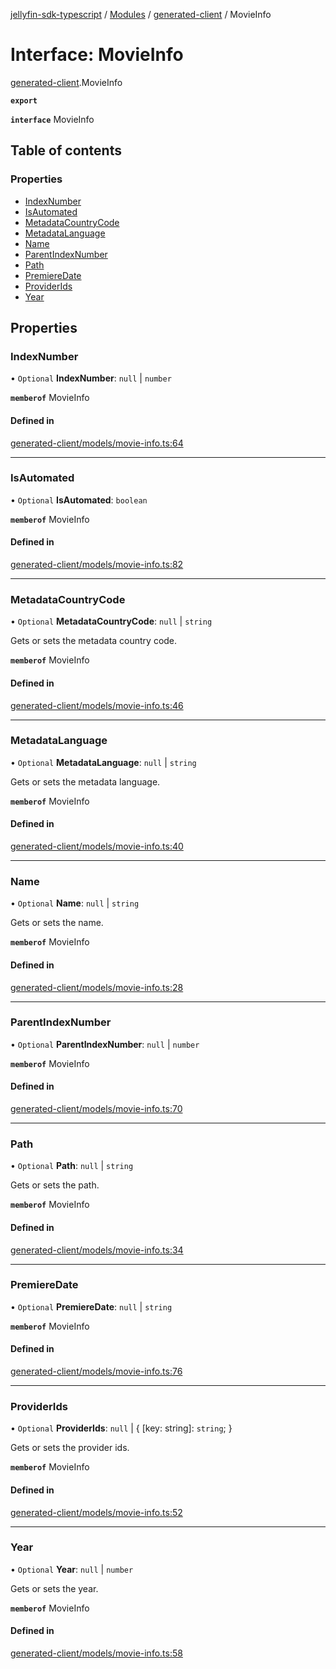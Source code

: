 [jellyfin-sdk-typescript](../README.md) / [Modules](../modules.md) / [generated-client](../modules/generated_client.md) / MovieInfo

# Interface: MovieInfo

[generated-client](../modules/generated_client.md).MovieInfo

**`export`**

**`interface`** MovieInfo

## Table of contents

### Properties

- [IndexNumber](generated_client.MovieInfo.md#indexnumber)
- [IsAutomated](generated_client.MovieInfo.md#isautomated)
- [MetadataCountryCode](generated_client.MovieInfo.md#metadatacountrycode)
- [MetadataLanguage](generated_client.MovieInfo.md#metadatalanguage)
- [Name](generated_client.MovieInfo.md#name)
- [ParentIndexNumber](generated_client.MovieInfo.md#parentindexnumber)
- [Path](generated_client.MovieInfo.md#path)
- [PremiereDate](generated_client.MovieInfo.md#premieredate)
- [ProviderIds](generated_client.MovieInfo.md#providerids)
- [Year](generated_client.MovieInfo.md#year)

## Properties

### IndexNumber

• `Optional` **IndexNumber**: ``null`` \| `number`

**`memberof`** MovieInfo

#### Defined in

[generated-client/models/movie-info.ts:64](https://github.com/thornbill/jellyfin-sdk-typescript/blob/644c849/src/generated-client/models/movie-info.ts#L64)

___

### IsAutomated

• `Optional` **IsAutomated**: `boolean`

**`memberof`** MovieInfo

#### Defined in

[generated-client/models/movie-info.ts:82](https://github.com/thornbill/jellyfin-sdk-typescript/blob/644c849/src/generated-client/models/movie-info.ts#L82)

___

### MetadataCountryCode

• `Optional` **MetadataCountryCode**: ``null`` \| `string`

Gets or sets the metadata country code.

**`memberof`** MovieInfo

#### Defined in

[generated-client/models/movie-info.ts:46](https://github.com/thornbill/jellyfin-sdk-typescript/blob/644c849/src/generated-client/models/movie-info.ts#L46)

___

### MetadataLanguage

• `Optional` **MetadataLanguage**: ``null`` \| `string`

Gets or sets the metadata language.

**`memberof`** MovieInfo

#### Defined in

[generated-client/models/movie-info.ts:40](https://github.com/thornbill/jellyfin-sdk-typescript/blob/644c849/src/generated-client/models/movie-info.ts#L40)

___

### Name

• `Optional` **Name**: ``null`` \| `string`

Gets or sets the name.

**`memberof`** MovieInfo

#### Defined in

[generated-client/models/movie-info.ts:28](https://github.com/thornbill/jellyfin-sdk-typescript/blob/644c849/src/generated-client/models/movie-info.ts#L28)

___

### ParentIndexNumber

• `Optional` **ParentIndexNumber**: ``null`` \| `number`

**`memberof`** MovieInfo

#### Defined in

[generated-client/models/movie-info.ts:70](https://github.com/thornbill/jellyfin-sdk-typescript/blob/644c849/src/generated-client/models/movie-info.ts#L70)

___

### Path

• `Optional` **Path**: ``null`` \| `string`

Gets or sets the path.

**`memberof`** MovieInfo

#### Defined in

[generated-client/models/movie-info.ts:34](https://github.com/thornbill/jellyfin-sdk-typescript/blob/644c849/src/generated-client/models/movie-info.ts#L34)

___

### PremiereDate

• `Optional` **PremiereDate**: ``null`` \| `string`

**`memberof`** MovieInfo

#### Defined in

[generated-client/models/movie-info.ts:76](https://github.com/thornbill/jellyfin-sdk-typescript/blob/644c849/src/generated-client/models/movie-info.ts#L76)

___

### ProviderIds

• `Optional` **ProviderIds**: ``null`` \| { [key: string]: `string`;  }

Gets or sets the provider ids.

**`memberof`** MovieInfo

#### Defined in

[generated-client/models/movie-info.ts:52](https://github.com/thornbill/jellyfin-sdk-typescript/blob/644c849/src/generated-client/models/movie-info.ts#L52)

___

### Year

• `Optional` **Year**: ``null`` \| `number`

Gets or sets the year.

**`memberof`** MovieInfo

#### Defined in

[generated-client/models/movie-info.ts:58](https://github.com/thornbill/jellyfin-sdk-typescript/blob/644c849/src/generated-client/models/movie-info.ts#L58)
